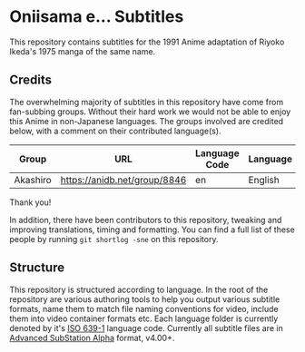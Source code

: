 # Oniisama e... Subtitles
This repository contains subtitles for the 1991 Anime adaptation of Riyoko Ikeda's 1975 manga of the same name.

## Credits

The overwhelming majority of subtitles in this repository have come from fan-subbing groups. Without their hard work we would not be able to enjoy this Anime in non-Japanese languages. The groups involved are credited below, with a comment on their contributed language(s).

| Group    | URL                          | Language Code | Language |
|----------|------------------------------|---------------|----------|
| Akashiro | https://anidb.net/group/8846 | en            | English  |

Thank you!

In addition, there have been contributors to this repository, tweaking and improving translations, timing and formatting. You can find a full list of these people by running `git shortlog -sne` on this repository.

## Structure

This repository is structured according to language. In the root of the repository are various authoring tools to help you output various subtitle formats, name them to match file naming conventions for video, include them into video container formats etc. Each language folder is currently denoted by it's [ISO 639-1](https://en.wikipedia.org/wiki/List_of_ISO_639-1_codes) language code. Currently all subtitle files are in [Advanced SubStation Alpha](https://en.wikipedia.org/wiki/SubStation_Alpha) format, v4.00+.

